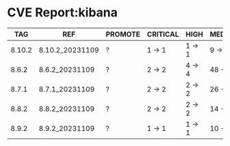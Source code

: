 # CVE Report:kibana
|  TAG   |       REF       | PROMOTE | CRITICAL |  HIGH  |  MEDIUM  |   LOW    | UNKNOWN |
|--------|-----------------|---------|----------|--------|----------|----------|---------|
| 8.10.2 | 8.10.2_20231109 | ?       | 1 -> 1   | 1 -> 1 | 9 -> 9   | 28 -> 28 | 0 -> 0  |
| 8.6.2  | 8.6.2_20231109  | ?       | 2 -> 2   | 4 -> 4 | 48 -> 48 | 56 -> 56 | 0 -> 0  |
| 8.7.1  | 8.7.1_20231109  | ?       | 2 -> 2   | 2 -> 2 | 26 -> 26 | 42 -> 42 | 0 -> 0  |
| 8.8.2  | 8.8.2_20231109  | ?       | 2 -> 2   | 2 -> 2 | 14 -> 14 | 31 -> 31 | 0 -> 0  |
| 8.9.2  | 8.9.2_20231109  | ?       | 1 -> 1   | 1 -> 1 | 10 -> 10 | 27 -> 27 | 0 -> 0  |

